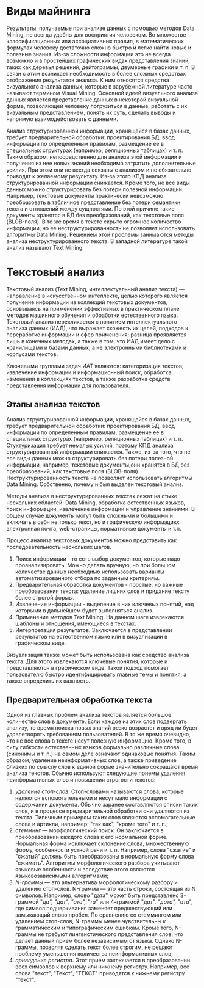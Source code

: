 # Виды майнинга
Результаты, получаемые при анализе данных с помощью методов Data Mining, не всегда удобны для восприятия человеком. Во множестве классификационных или ассоциативных правил, в математических формулах человеку достаточно сложно быстро и легко найти новые и полезные знания. Из-за сложности информации это не всегда возможно и в простейших графических видах представления знаний, таких как деревья решений, дейтограммы, двумерные графики и т. п. В связи с этим возникает необходимость в более сложных средствах отображения результатов анализа. К ним относятся средства визуального анализа данных, которые в зарубежной литературе часто называют термином Visual Mining. Основной идеей визуального анализа данных является представление данных в некоторой визуальной форме, позволяющей человеку погрузиться в данные, работать с их визуальным представлением, понять их суть, сделать выводы и напрямую взаимодействовать с данными.

Анализ структурированной информации, хранящейся в базах данных, требует предварительной обработки: проектирования БД, ввод информации по определенным правилам, размещение ее в специальных структурах (например, реляционных таблицах) и т. п. Таким образом, непосредственно для анализа этой информации и получения из нее новых знаний необходимо затратить дополнительные усилия. При этом они не всегда связаны с анализом и не обязательно приводят к желаемому результату. Из-за этого КПД анализа структурированной информации снижается. Кроме того, не все виды данных можно структурировать без потери полезной информации. Например, текстовые документы практически невозможно преобразовать в табличное представление без потери семантики текста и отношений между сущностями. По этой причине такие документы хранятся в БД без преобразований, как текстовые поля (BLOB-поля). В то же время в тексте скрыто огромное количество информации, но ее неструктурированность не позволяет использовать алгоритмы Data Mining. Решением этой проблемы занимаются методы анализа неструктурированного текста. В западной литературе такой анализ называют Text Mining. 

# Текстовый анализ
Текстовый анализ (Text Mining, интеллектуальный анализ текста) — направление в искусственном интеллекте, целью которого является получение информации из коллекций текстовых документов, основываясь на применении эффективных в практическом плане методов машинного обучения и обработки естественного языка. Текстовый анализ перекликается с понятием интеллектуального анализа данных (ИАД), что выражает схожесть их целей, подходов к переработке информации и сфер применения; разница проявляется лишь в конечных методах, а также в том, что ИАД имеет дело с хранилищами и базами данных, а не электронными библиотеками и корпусами текстов.

Ключевыми группами задач ИАТ являются: категоризация текстов, извлечение информации и информационный поиск, обработка изменений в коллекциях текстов, а также разработка средств представления информации для пользователя.

## Этапы анализа текстов
Анализ структурированной информации, хранящейся в базах данных, требует предварительной обработки: проектирования БД, ввод информации по определенным правилам, размещение ее в специальных структурах (например, реляционных таблицах) и т. п. Стуктуризация требует немалых усилий, поэтому КПД анализа структурированной информации снижается. Также, из-за того, что не все виды данных можно структурировать без потери полезной информации, например, текстовые документы,они хранятся в БД без преобразований, как текстовые поля (BLOB-поля). Неструктурированность текста не позволяет использовать алгоритмы Data Mining. Собственно, почему и был выделен текстовый анализ.

Методы анализа в неструктурированных текстах лежат на стыке нескольких областей: Data Mining, обработка естественных языков, поиск информации, извлечение информации и управление знаниями. В общем случае документы могут быть сложными и большими и включать в себя не только текст, но и графическую информацию: электронная почта, web-страницы, нормативные документы и т.п.

Процесс анализа текстовых документов можно представить как последовательность нескольких шагов.
1. Поиск информации - то есть выбор документов, которые надо проанализировать. Можно делать вручную, но при большом количестве данных необходимо использовать варианты автоматизированного отбора по заданным критериям. 
2. Предварительная обработка документов - простые, но важные преобразования текста: удаление лишних слов и придание тексту более строгой формы.
3. Извлечение информации - выделение в них ключевых понятий, над которыми в дальнейшем будет выполняться анализ.
4. Применение методов Text Mining. На данном шаге извлекаются шаблоны и отношения, имеющиеся в текстах.
5. Интерпретация результатов. Заключается в представлении результатов на естественном языке или в визуализации в графическом виде.

Визуализация также может быть использована как средство анализа текста. Для этого извлекаются ключевые понятия, которые и представляются в графическом виде. Такой подход помогает пользователю быстро идентифицировать главные темы и понятия, а также определить их важность. 

## Предварительная обработка текста
Одной из главных проблем анализа текстов является большое количество слов в документе. Если каждое из этих слов подвергать анализу, то время поиска новых знаний резко возрастет и вряд ли будет удовлетворять требованиям пользователей. В то же время очевидно, что не все слова в тексте несут полезную информацию. Кроме того, в силу гибкости естественных языков формально различные слова (синонимы и т. п.) на самом деле означают одинаковые понятия. Таким образом, удаление неинформативных слов, а также приведение близких по смыслу слов к единой форме значительно сокращают время анализа текстов. 
Обычно используют следующие приемы удаления неинформативных слов и повышения строгости текстов:
1. *удаление стоп-слов*. Стоп-словами называются слова, которые являются вспомогательными и несут мало информации о содержании документа.
Обычно заранее составляются списки таких слов, и в процессе предварительной обработки они удаляются из текста. Типичным примером таких
слов являются вспомогательные слова и артикли, например: "так как", "кроме того" и т. п.;
2. *стемминг* — морфологический поиск. Он заключается в преобразовании каждого слова к его нормальной форме. Нормальная форма исключает 
склонение слова, множественную форму, особенности устной речи и т. п. Например, слова "сжатие" и "сжатый" должны быть преобразованы в нормальную форму слова "сжимать". Алгоритмы морфологического разбора учитывают языковые особенности и вследствие этого являются языковозависимыми алгоритмами;
3. *N-граммы* — это альтернатива морфологическому разбору и удалению стоп-слов. N-грамма — это часть строки, состоящая из N символов. Например, слово "дата" может быть представлено 3-граммой "_да", "дат", "ата", "та_" или 4-граммой "_дат", "дата", "ата_", где символ подчеркивания заменяет предшествующий или замыкающий слово пробел. По сравнению со стеммингом или удалением стоп-слов, N-граммы менее чувствительны к грамматическим и типографическим ошибкам. Кроме того, N-граммы не требуют лингвистического представления слов, что делает данный прием более независимым от языка. Однако N-граммы, позволяя сделать текст более строгим, не решают проблему уменьшения количества неинформативных слов;
4. *приведение регистра*. Этот прием заключается в преобразовании всех символов к верхнему или нижнему регистру. Например, все слова "текст", "Текст", "ТЕКСТ" приводятся к нижнему регистру "текст".


